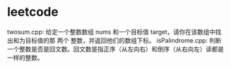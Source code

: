 # leetcode
twosum.cpp: 给定一个整数数组 nums 和一个目标值 target，请你在该数组中找出和为目标值的那 两个 整数，并返回他们的数组下标。
isPalindrome.cpp: 判断一个整数是否是回文数。回文数是指正序（从左向右）和倒序（从右向左）读都是一样的整数。
